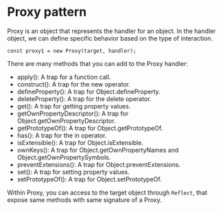 # Proxy pattern

Proxy is an object that represents the handler for an object. In the handler object, we can define specific behavior based on the type of interaction. 

```
const proxy1 = new Proxy(target, handler);
```

There are many methods that you can add to the Proxy handler:

- apply(): A trap for a function call.
- construct(): A trap for the new operator.
- defineProperty(): A trap for Object.defineProperty. 
- deleteProperty(): A trap for the delete operator.
- get(): A trap for getting property values.
- getOwnPropertyDescriptor(): A trap for Object.getOwnPropertyDescriptor.
- getPrototypeOf(): A trap for Object.getPrototypeOf.
- has(): A trap for the in operator.
- isExtensible(): A trap for Object.isExtensible.
- ownKeys(): A trap for Object.getOwnPropertyNames and Object.getOwnPropertySymbols.
- preventExtensions(): A trap for Object.preventExtensions.
- set(): A trap for setting property values.
- setPrototypeOf(): A trap for Object.setPrototypeOf.

Within Proxy, you can access to the target object through `Reflect`, that expose same methods with same signature of a Proxy.